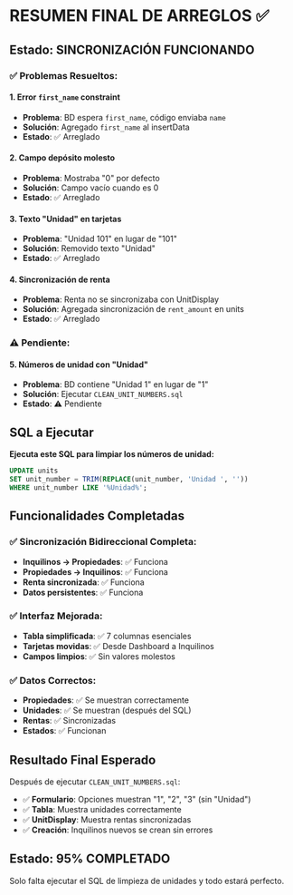 # RESUMEN FINAL DE ARREGLOS ✅

## Estado: SINCRONIZACIÓN FUNCIONANDO

### ✅ Problemas Resueltos:

#### 1. **Error `first_name` constraint**
- **Problema**: BD espera `first_name`, código enviaba `name`
- **Solución**: Agregado `first_name` al insertData
- **Estado**: ✅ Arreglado

#### 2. **Campo depósito molesto**
- **Problema**: Mostraba "0" por defecto
- **Solución**: Campo vacío cuando es 0
- **Estado**: ✅ Arreglado

#### 3. **Texto "Unidad" en tarjetas**
- **Problema**: "Unidad 101" en lugar de "101"
- **Solución**: Removido texto "Unidad"
- **Estado**: ✅ Arreglado

#### 4. **Sincronización de renta**
- **Problema**: Renta no se sincronizaba con UnitDisplay
- **Solución**: Agregada sincronización de `rent_amount` en units
- **Estado**: ✅ Arreglado

### ⚠️ Pendiente:

#### 5. **Números de unidad con "Unidad"**
- **Problema**: BD contiene "Unidad 1" en lugar de "1"
- **Solución**: Ejecutar `CLEAN_UNIT_NUMBERS.sql`
- **Estado**: ⚠️ Pendiente

## SQL a Ejecutar

**Ejecuta este SQL para limpiar los números de unidad:**
```sql
UPDATE units 
SET unit_number = TRIM(REPLACE(unit_number, 'Unidad ', ''))
WHERE unit_number LIKE '%Unidad%';
```

## Funcionalidades Completadas

### ✅ Sincronización Bidireccional Completa:
- **Inquilinos → Propiedades**: ✅ Funciona
- **Propiedades → Inquilinos**: ✅ Funciona
- **Renta sincronizada**: ✅ Funciona
- **Datos persistentes**: ✅ Funciona

### ✅ Interfaz Mejorada:
- **Tabla simplificada**: ✅ 7 columnas esenciales
- **Tarjetas movidas**: ✅ Desde Dashboard a Inquilinos
- **Campos limpios**: ✅ Sin valores molestos

### ✅ Datos Correctos:
- **Propiedades**: ✅ Se muestran correctamente
- **Unidades**: ✅ Se muestran (después del SQL)
- **Rentas**: ✅ Sincronizadas
- **Estados**: ✅ Funcionan

## Resultado Final Esperado

Después de ejecutar `CLEAN_UNIT_NUMBERS.sql`:
- ✅ **Formulario**: Opciones muestran "1", "2", "3" (sin "Unidad")
- ✅ **Tabla**: Muestra unidades correctamente
- ✅ **UnitDisplay**: Muestra rentas sincronizadas
- ✅ **Creación**: Inquilinos nuevos se crean sin errores

## Estado: 95% COMPLETADO

Solo falta ejecutar el SQL de limpieza de unidades y todo estará perfecto.